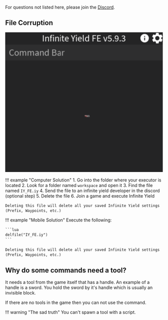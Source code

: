 For questions not listed here, please join the [Discord](https://discord.com/invite/78ZuWSq).

## File Corruption

<img src="../../assets/stuck_loop.png" alt="infinite loading">

!!! example "Computer Solution"
	1. Go into the folder where your executor is located
	2. Look for a folder named `workspace` and open it
	3. Find the file named `IY_FE.iy`
	4. Send the file to an infinite yield developer in the discord (optional step)
	5. Delete the file
	6. Join a game and execute Infinite Yield
	
	Deleting this file will delete all your saved Infinite Yield settings (Prefix, Waypoints, etc.)

!!! example "Mobile Solution"
	Execute the following:
	
	```lua
	delfile("IY_FE.iy")
	```

	Deleting this file will delete all your saved Infinite Yield settings (Prefix, Waypoints, etc.)

## Why do some commands need a tool?

It needs a tool from the game itself that has a handle. An example of a handle is a sword. You hold the sword by it's handle which is usually an invisible block.

If there are no tools in the game then you can not use the command.

!!! warning "The sad truth"
	You can't spawn a tool with a script.
